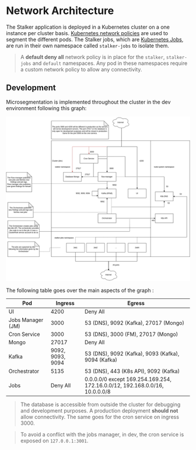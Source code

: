 # Network Architecture

The Stalker application is deployed in a Kubernetes cluster on a one instance per cluster basis.
[Kubernetes network policies](https://kubernetes.io/docs/concepts/services-networking/network-policies/) are used to segment the different
pods. The Stalker jobs, which are [Kubernetes Jobs](https://kubernetes.io/docs/concepts/workloads/controllers/job/), are run in their own
namespace called `stalker-jobs` to isolate them.

> A **default deny all** network policy is in place for the `stalker`, `stalker-jobs` and `default` namespaces. Any pod in these namespaces
> require a custom network policy to allow any connectivity.

## Development

Microsegmentation is implemented throughout the cluster in the dev environment following this graph:

![Development Stalker Network Architecture](./ressources/stalker_dev_arch.drawio.png)

The following table goes over the main aspects of the graph :

| Pod               | Ingress          | Egress                                                                      |
| ----------------- | ---------------- | --------------------------------------------------------------------------- |
| UI                | 4200             | Deny All                                                                    |
| Jobs Manager (JM) | 3000             | 53 (DNS), 9092 (Kafka), 27017 (Mongo)                                       |
| Cron Service      | 3000             | 53 (DNS), 3000 (FM), 27017 (Mongo)                                          |
| Mongo             | 27017            | Deny All                                                                    |
| Kafka             | 9092, 9093, 9094 | 53 (DNS), 9092 (Kafka), 9093 (Kafka), 9094 (Kafka)                          |
| Orchestrator      | 5135             | 53 (DNS), 443 (K8s API), 9092 (Kafka)                                       |
| Jobs              | Deny All         | 0.0.0.0/0 except 169.254.169.254, 172.16.0.0/12, 192.168.0.0/16, 10.0.0.0/8 |

> The database is accessible from outside the cluster for debugging and development purposes. A production deployment **should not** allow
> connectivity. The same goes for the cron service on ingress 3000.

> To avoid a conflict with the jobs manager, in dev, the cron service is exposed on `127.0.0.1:3001`.
